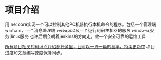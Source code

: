 # 项目介绍
用.net core实现一个可以控制其他PC机器执行本机命令的程序。包括一个管理端winform，一个消息处理端 webapi以及一个运行到宿主机器的服务  windows服务|linux服务
也许后期会朝着jenkins的方向走，做一个安全可靠的运维工具

[所有项目相关的知识点介绍都在这里，目前以一周一篇的频率，持续更新中](https://www.zhihu.com/column/c_1441347599417094144)
项目进度和文章编写速度保持同步。

